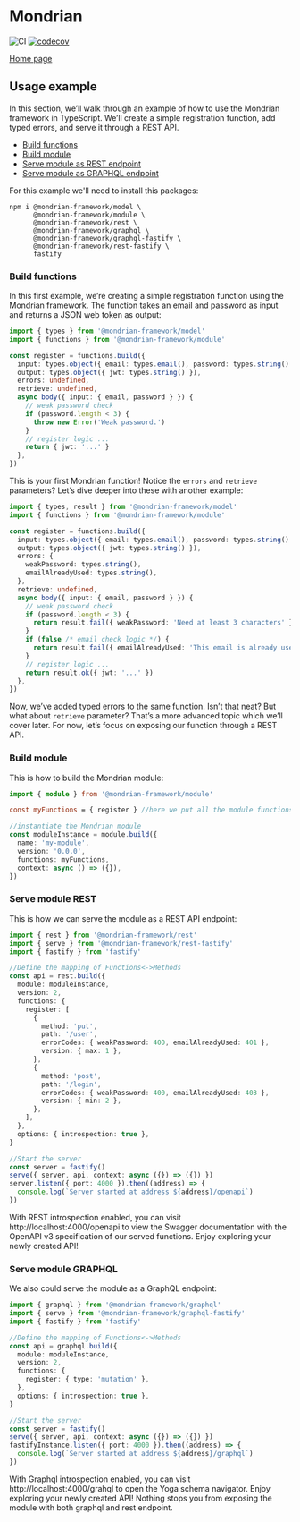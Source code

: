 # Mondrian

![CI](https://github.com/twinlogix/mondrian-framework/actions/workflows/ci-checks.yml/badge.svg)
[![codecov](https://codecov.io/gh/twinlogix/mondrian-framework/graph/badge.svg?token=DT2P5BRCMX)](https://codecov.io/gh/twinlogix/mondrian-framework)

[Home page](https://mondrian-framework.github.io/mondrian-framework/)

## Usage example

In this section, we’ll walk through an example of how to use the Mondrian framework in TypeScript. We’ll create a simple registration function, add typed errors, and serve it through a REST API.

- [Build functions](#build-functions)
- [Build module](#build-module)
- [Serve module as REST endpoint](#serve-module-rest)
- [Serve module as GRAPHQL endpoint](#serve-module-graphql)

For this example we'll need to install this packages: 
```
npm i @mondrian-framework/model \
      @mondrian-framework/module \
      @mondrian-framework/rest \
      @mondrian-framework/graphql \
      @mondrian-framework/graphql-fastify \
      @mondrian-framework/rest-fastify \
      fastify
```

### Build functions

In this first example, we’re creating a simple registration function using the Mondrian framework. The function takes an email and password as input and returns a JSON web token as output:

```typescript
import { types } from '@mondrian-framework/model'
import { functions } from '@mondrian-framework/module'

const register = functions.build({
  input: types.object({ email: types.email(), password: types.string() }),
  output: types.object({ jwt: types.string() }),
  errors: undefined,
  retrieve: undefined,
  async body({ input: { email, password } }) {
    // weak password check
    if (password.length < 3) {
      throw new Error('Weak password.')
    }
    // register logic ...
    return { jwt: '...' }
  },
})
```

This is your first Mondrian function! Notice the `errors` and `retrieve` parameters? Let’s dive deeper into these with another example:

```typescript
import { types, result } from '@mondrian-framework/model'
import { functions } from '@mondrian-framework/module'

const register = functions.build({
  input: types.object({ email: types.email(), password: types.string() }),
  output: types.object({ jwt: types.string() }),
  errors: {
    weakPassword: types.string(),
    emailAlreadyUsed: types.string(),
  },
  retrieve: undefined,
  async body({ input: { email, password } }) {
    // weak password check
    if (password.length < 3) {
      return result.fail({ weakPassword: 'Need at least 3 characters' })
    }
    if (false /* email check logic */) {
      return result.fail({ emailAlreadyUsed: 'This email is already used' })
    }
    // register logic ...
    return result.ok({ jwt: '...' })
  },
})
```

Now, we’ve added typed errors to the same function. Isn’t that neat? But what about `retrieve` parameter? That’s a more advanced topic which we’ll cover later. For now, let’s focus on exposing our function through a REST API.

### Build module

This is how to build the Mondrian module:

```typescript
import { module } from '@mondrian-framework/module'

const myFunctions = { register } //here we put all the module functions

//instantiate the Mondrian module
const moduleInstance = module.build({
  name: 'my-module',
  version: '0.0.0',
  functions: myFunctions,
  context: async () => ({}),
})
```

### Serve module REST

This is how we can serve the module as a REST API endpoint:

```typescript
import { rest } from '@mondrian-framework/rest'
import { serve } from '@mondrian-framework/rest-fastify'
import { fastify } from 'fastify'

//Define the mapping of Functions<->Methods
const api = rest.build({
  module: moduleInstance,
  version: 2,
  functions: {
    register: [
      {
        method: 'put',
        path: '/user',
        errorCodes: { weakPassword: 400, emailAlreadyUsed: 401 },
        version: { max: 1 },
      },
      {
        method: 'post',
        path: '/login',
        errorCodes: { weakPassword: 400, emailAlreadyUsed: 403 },
        version: { min: 2 },
      },
    ],
  },
  options: { introspection: true },
}

//Start the server
const server = fastify()
serve({ server, api, context: async ({}) => ({}) })
server.listen({ port: 4000 }).then((address) => {
  console.log(`Server started at address ${address}/openapi`)
})
```

With REST introspection enabled, you can visit http://localhost:4000/openapi to view the Swagger documentation with the OpenAPI v3 specification of our served functions. Enjoy exploring your newly created API!

### Serve module GRAPHQL

We also could serve the module as a GraphQL endpoint:

```typescript
import { graphql } from '@mondrian-framework/graphql'
import { serve } from '@mondrian-framework/graphql-fastify'
import { fastify } from 'fastify'

//Define the mapping of Functions<->Methods
const api = graphql.build({
  module: moduleInstance,
  version: 2,
  functions: {
    register: { type: 'mutation' },
  },
  options: { introspection: true },
}

//Start the server
const server = fastify()
serve({ server, api, context: async ({}) => ({}) })
fastifyInstance.listen({ port: 4000 }).then((address) => {
  console.log(`Server started at address ${address}/graphql`)
})
```

With Graphql introspection enabled, you can visit http://localhost:4000/grahql to open the Yoga schema navigator. Enjoy exploring your newly created API! Nothing stops you from exposing the module with both graphql and rest endpoint.
